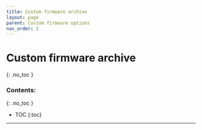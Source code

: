 ```yaml
---
title: Custom firmware archive
layout: page
parent: Custom firmware options
nav_order: 2
---
```

# Custom firmware archive
{: .no_toc }
### Contents:
{: .no_toc }
- TOC
{:toc}
----


